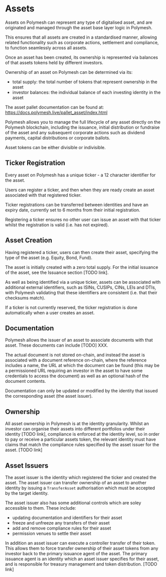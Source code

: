 # Assets

Assets on Polymesh can represent any type of digitalised asset, and are originated and managed through the asset base layer logic in Polymesh.

This ensures that all assets are created in a standardised manner, allowing related functionality such as corporate actions, settlement and compliance, to function seamlessly across all assets.

Once an asset has been created, its ownership is represented via balances of that assets tokens held by different investors.

Ownership of an asset on Polymesh can be determined via its:
  - total supply: the total number of tokens that represent ownership in the asset
  - investor balances: the individual balance of each investing identity in the asset

The asset pallet documentation can be found at:  
https://docs.polymesh.live/pallet_asset/index.html

Polymesh allows you to manage the full lifecycle of any asset directly on the Polymesh blockchain, including the issuance, initial distribution or fundraise of the asset and any subsequent corporate actions such as dividend payments, capital distributions or corporate ballots.

Asset tokens can be either divisible or indivisible.

## Ticker Registration

Every asset on Polymesh has a unique ticker - a 12 character identifier for the asset.

Users can register a ticker, and then when they are ready create an asset associated with that registered ticker.

Ticker registrations can be transferred between identities and have an expiry date, currently set to 6 months from their initial registration.

Registering a ticker ensures no other user can issue an asset with that ticker whilst the registration is valid (i.e. has not expired).

## Asset Creation

Having registered a ticker, users can then create their asset, specifying the type of the asset (e.g. Equity, Bond, Fund).

The asset is initially created with a zero total supply. For the initial issuance of the asset, see the Issuance section [TODO link].

As well as being identified via a unique ticker, assets can be associated with additional external identifiers, such as ISINs, CUSIPs, CINs, LEIs and DTIs, with Polymesh validating that these identifiers are consistent (i.e. that their checksums match).

If a ticker is not currently reserved, the ticker registration is done automatically when a user creates an asset.

## Documentation

Polymesh allows the issuer of an asset to associate documents with that asset. These documents can include [TODO] XXX.

The actual document is not stored on-chain, and instead the asset is associated with a document reference on-chain, where the reference includes a name, the URL at which the document can be found (this may be a permissioned URL requiring an investor in the asset to have some credentials to access the document) as well as an optional hash of the document contents.

Documentation can only be updated or modified by the identity that issued the corresponding asset (the asset issuer).

## Ownership

All asset ownership in Polymesh is at the identity granularity. Whilst an investor can organise their assets into different portfolios under their identity [TODO link], compliance is enforced at the identity level, so in order to pay or receive a particular assets token, the relevant identity must have claims that match the compliance rules specified by the asset issuer for the asset. [TODO link]

## Asset Issuers

The asset issuer is the identity which registered the ticker and created the asset. The asset issuer can transfer ownership of an asset to another identity by issuing a `TransferAsset` authorisation which must be accepted by the target identity.

The asset issuer also has some additional controls which are soley accessible to them. These include:
  - updating documentation and identifiers for their asset
  - freeze and unfreeze any transfers of their asset
  - add and remove compliance rules for their asset
  - permission venues to settle their asset

In addition an asset issuer can execute a controller transfer of their token. This allows them to force transfer ownership of their asset tokens from any investor back to the primary issuance agent of the asset. The primary issuance agent is an identity which an asset issuer specifies for their asset, and is responsible for treasury management and token distribution. [TODO link]